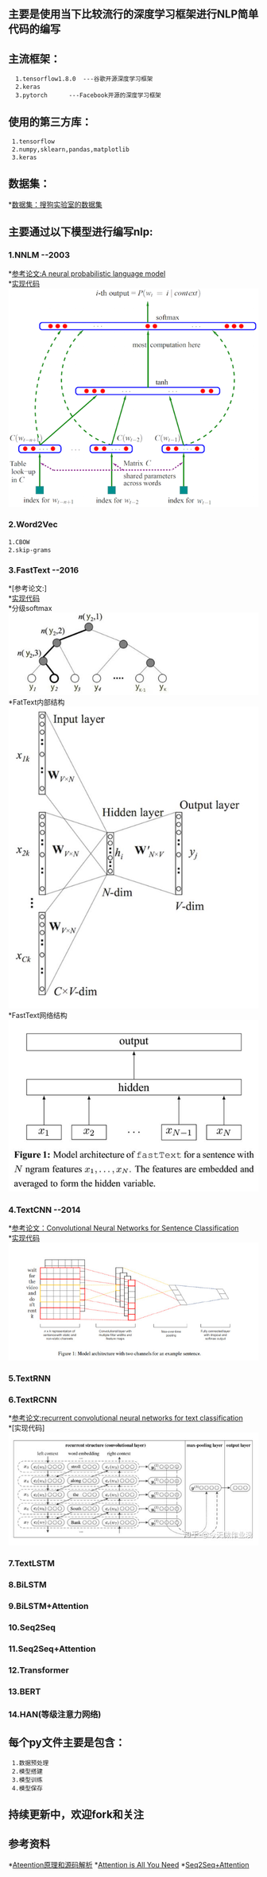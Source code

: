 ## 主要是使用当下比较流行的深度学习框架进行NLP简单代码的编写

## 主流框架：

      1.tensorflow1.8.0  ---谷歌开源深度学习框架
      2.keras
      3.pytorch      ---Facebook开源的深度学习框架

## 使用的第三方库：

     1.tensorflow
     2.numpy,sklearn,pandas,matplotlib
     3.keras
## 数据集：
   *[数据集：搜狗实验室的数据集](https://www.sogou.com/labs/resource/cs.php)
   
## 主要通过以下模型进行编写nlp:

### 1.NNLM  --2003

  *[参考论文:A neural probabilistic language model](http://www.pengjingtian.com/2016/09/17/nnlm/)\
  *[实现代码](https://github.com/jiangzhongkai/NLP_From_Zero_to_One/tree/master/NNLM)\
  ![image](images/nnlm.png)

### 2.Word2Vec 

    1.CBOW
    2.skip-grams

### 3.FastText  --2016

  *[参考论文:]\
  *[实现代码](https://github.com/jiangzhongkai/NLP_From_Zero_to_One/tree/master/FastText)\
  *分级softmax![image](images/H-softmax.jpg)\
  *FatText内部结构![image](images/fasttext.jpg)\
  *FastText网络结构![image](images/fasttext_model.jpg)
    

### 4.TextCNN   --2014 

  *[参考论文：Convolutional Neural Networks for Sentence Classification](https://arxiv.org/abs/1408.5882)\
  *[实现代码](https://github.com/jiangzhongkai/NLP_From_Zero_to_One/tree/master/TextCNN)\
  ![image](images/textCNN.jpg)
  
### 5.TextRNN

### 6.TextRCNN

  *[参考论文:recurrent convolutional neural networks for text classification](https://www.aaai.org/ocs/index.php/AAAI/AAAI15/paper/view/9745/9552)\
  *[实现代码]\
  ![image](images/TextRCNN.jpg)
  

### 7.TextLSTM

### 8.BiLSTM

### 9.BiLSTM+Attention

### 10.Seq2Seq

### 11.Seq2Seq+Attention

### 12.Transformer

### 13.BERT 

### 14.HAN(等级注意力网络)
     

## 每个py文件主要是包含：

     1.数据预处理
     2.模型搭建
     3.模型训练
     4.模型保存

## 持续更新中，欢迎fork和关注


## 参考资料
   *[Ateention原理和源码解析](https://zhuanlan.zhihu.com/p/43493999)
   *[Attention is All You Need](https://arxiv.org/pdf/1706.03762.pdf)
   *[Seq2Seq+Attention](https://zhuanlan.zhihu.com/p/40920384)



